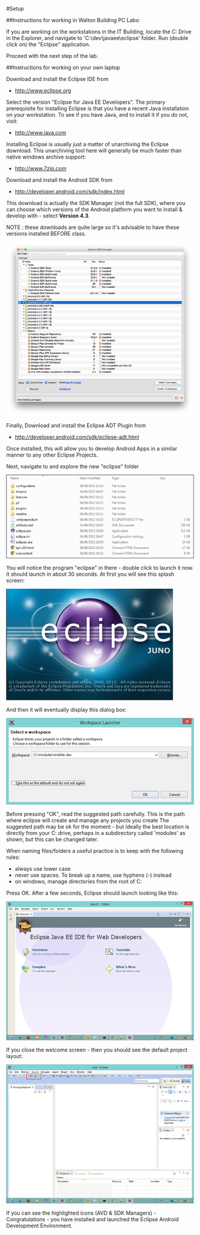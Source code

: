 #Setup

##Instructions for working in Walton Building PC Labs:

If you are working on the workstations in the IT Building, locate the C: Drive in the Explorer, and navigate to 'C:\dev\javaee\eclipse' folder. Run (double click on) the "Eclipse" application.

Proceed with the next step of the lab.

##Instructions for working on your own laptop

Download and install the Eclipse IDE from

 - <http://www.eclipse.org>

Select the version "Eclipse for Java EE Developers". The primary prerequisite for installing Eclipse is that you have a recent Java installation on your workstation. To see if you have Java, and to install it if you do not, visit:

 - <http://www.java.com>

Installing Eclipse is usually just a matter of unarchiving the Eclipse download. This unarchiving tool here will generally be much faster than native windows archive support:

 - <http://www.7zip.com>

Download and install the Android SDK from

- <http://developer.android.com/sdk/index.html>

This download is actually the SDK Manager (not the full SDK), where you can choose which versions of the Android platform you want to install & develop with - select <b>Version 4.3</b>. 

NOTE : these downloads are quite large so it's advisable to have these versions installed BEFORE class.

![](../img/sdk.png)

Finally, Download and install the Eclipse ADT Plugin from

- <http://developer.android.com/sdk/eclipse-adt.html>

Once installed, this will allow you to develop Android Apps in a similar manner to any other Eclipse Projects.

Next, navigate to and explore the new "eclipse" folder

![](../img/01.png)

You will notice the program "eclipse" in there - double click to launch it now. It should launch in about 30 seconds. At first you will see this splash screen:

![](../img/02.png)
 
And then it will eventually display this dialog box:

![](../img/03.png)

Before pressing "OK", read the suggested path carefully. This is the path where eclipse will create and manage any projects you create The suggested path may be ok for the moment - but ideally the best location is directly from your C: drive, perhaps in a subdirectory called 'modules' as shown, but this can be changed later. 

When naming files/folders a useful practice is to keep with the following rules:

- always use lower case
- never use spaces. To break up a name, use hyphens (-) instead
- on windows, manage directories from the root of C:

Press OK. After a few seconds, Eclipse should launch looking like this:

![](../img/05.png)

If you close the welcome screen - then you should see the default project layout:

![](../img/05a.png)


If you can see the highlighted icons (AVD & SDK Managers) - Congratulations - you have installed and launched the Eclipse Android Development Environment.



